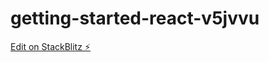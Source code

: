# getting-started-react-v5jvvu

[Edit on StackBlitz ⚡️](https://stackblitz.com/edit/getting-started-react-v5jvvu)